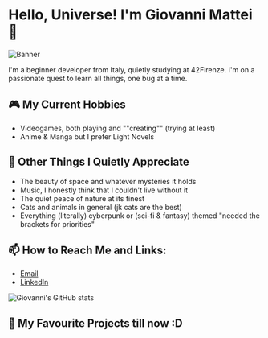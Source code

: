 # Hello, Universe! I'm Giovanni Mattei 👋

![Banner](./images/cyberpunk-city-banner.gif)

I'm a beginner developer from Italy, quietly studying at 42Firenze. I'm on a passionate quest to learn all things, one bug at a time.

## 🎮 My Current Hobbies

- Videogames, both playing and ""creating"" (trying at least)
- Anime & Manga but I prefer Light Novels

## 🌌 Other Things I Quietly Appreciate

- The beauty of space and whatever mysteries it holds
- Music, I honestly think that I couldn't live without it
- The quiet peace of nature at its finest
- Cats and animals in general (jk cats are the best)
- Everything (literally) cyberpunk or (sci-fi & fantasy) themed "needed the brackets for priorities"

## 📫 How to Reach Me and Links: 
- [Email](mailto:giovanni.mattei.job@gmail.com)
- [LinkedIn](https://www.linkedin.com/in/giovanni-mattei-7a74b8265/)

![Giovanni's GitHub stats](https://github-readme-stats.vercel.app/api?username=yourusername&show_icons=true&theme=radical)

## 🎒 My Favourite Projects till now :D
